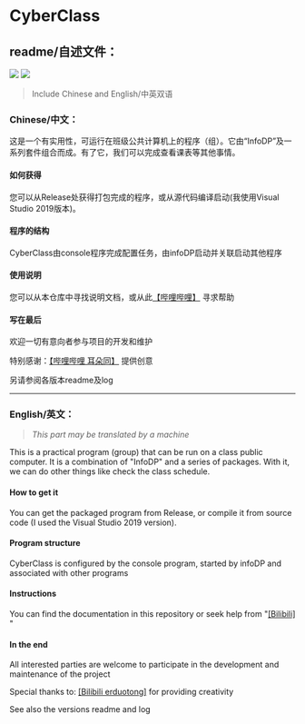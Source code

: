 # CyberClass

## readme/自述文件：

![](https://img.shields.io/badge/Language-C%2B%2B-blue?style=for-the-badge)
![](https://img.shields.io/badge/License-BSD3--Clause-green?style=for-the-badge)

> Include Chinese and English/中英双语

### Chinese/中文：

这是一个有实用性，可运行在班级公共计算机上的程序（组）。它由“InfoDP”及一系列套件组合而成。有了它，我们可以完成查看课表等其他事情。

#### 如何获得

您可以从Release处获得打包完成的程序，或从源代码编译启动(我使用Visual Studio 2019版本)。

#### 程序的结构

CyberClass由console程序完成配置任务，由infoDP启动并关联启动其他程序

#### 使用说明

您可以从本仓库中寻找说明文档，或从此[【哔哩哔哩】](https://m.bilibili.com/space/3493280968870105) 寻求帮助

#### 写在最后

欢迎一切有意向者参与项目的开发和维护

特别感谢：[【哔哩哔哩 耳朵同】](https://m.bilibili.com/space/1486177608) 提供创意

另请参阅各版本readme及log

---

### English/英文：

>*This part may be translated by a machine*

This is a practical program (group) that can be run on a class public computer. It is a combination of "InfoDP" and a series of packages. With it, we can do other things like check the class schedule.

#### How to get it

You can get the packaged program from Release, or compile it from source code (I used the Visual Studio 2019 version).

#### Program structure

CyberClass is configured by the console program, started by infoDP and associated with other programs

#### Instructions

You can find the documentation in this repository or seek help from "[[Bilibili]](https://m.bilibili.com/space/3493280968870105) "

#### In the end

All interested parties are welcome to participate in the development and maintenance of the project

Special thanks to: [[Bilibili erduotong]](https://m.bilibili.com/space/1486177608) for providing creativity

See also the versions readme and log

